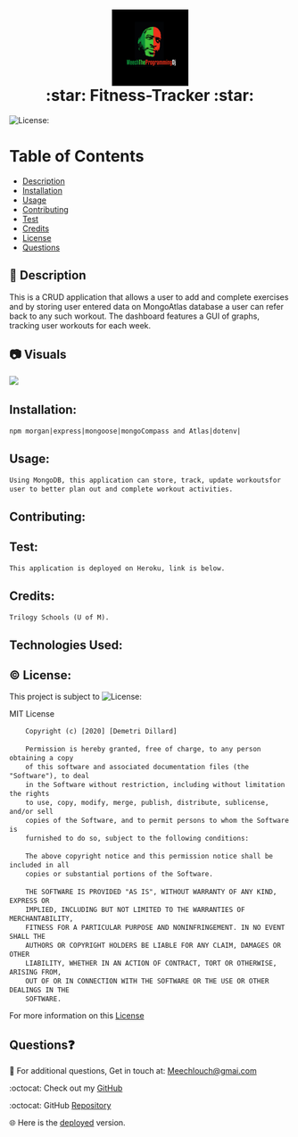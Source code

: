   <h1 align = "center">
  <img src="./public/assets/img/Meech-The-Programming-Dj.jpg" alt="Logo" title="Meech" align="center" height="137">
  <br>
  :star: Fitness-Tracker :star:
  </h1>
  
  ![License:](https://img.shields.io/badge/Demetri%20Dillard-MIT-brightgreen)

# Table of Contents

- [Description](#description)
- [Installation](#installation)
- [Usage](#usage)
- [Contributing](#contributing)
- [Test](#test)
- [Credits](#credits)
- [License](#license)
- [Questions](#questions)

## :memo: Description

This is a CRUD application that allows a user to add and complete exercises and by storing user entered data on
MongoAtlas database a user can refer back to any such workout. The dashboard features a GUI of graphs, tracking user
workouts for each week.

## :camera: Visuals

  <img src="./assets/img/emP.gif" width="300">

## Installation:

    npm morgan|express|mongoose|mongoCompass and Atlas|dotenv|

## Usage:

    Using MongoDB, this application can store, track, update workoutsfor user to better plan out and complete workout activities.

## Contributing:

## Test:

    This application is deployed on Heroku, link is below.

## Credits:

    Trilogy Schools (U of M).

## Technologies Used:

## :copyright: License:

This project is subject to ![License:](https://img.shields.io/badge/License-MIT-red)

MIT License

        Copyright (c) [2020] [Demetri Dillard]

        Permission is hereby granted, free of charge, to any person obtaining a copy
        of this software and associated documentation files (the "Software"), to deal
        in the Software without restriction, including without limitation the rights
        to use, copy, modify, merge, publish, distribute, sublicense, and/or sell
        copies of the Software, and to permit persons to whom the Software is
        furnished to do so, subject to the following conditions:

        The above copyright notice and this permission notice shall be included in all
        copies or substantial portions of the Software.

        THE SOFTWARE IS PROVIDED "AS IS", WITHOUT WARRANTY OF ANY KIND, EXPRESS OR
        IMPLIED, INCLUDING BUT NOT LIMITED TO THE WARRANTIES OF MERCHANTABILITY,
        FITNESS FOR A PARTICULAR PURPOSE AND NONINFRINGEMENT. IN NO EVENT SHALL THE
        AUTHORS OR COPYRIGHT HOLDERS BE LIABLE FOR ANY CLAIM, DAMAGES OR OTHER
        LIABILITY, WHETHER IN AN ACTION OF CONTRACT, TORT OR OTHERWISE, ARISING FROM,
        OUT OF OR IN CONNECTION WITH THE SOFTWARE OR THE USE OR OTHER DEALINGS IN THE
        SOFTWARE.

For more information on this [License](https://choosealicense.com/licenses/mit/)

## Questions:question:

:email: For additional questions, Get in touch at: Meechlouch@gmai.com

:octocat: Check out my [GitHub](https://github.com/Meechlouch@gmail.com)

:octocat: GitHub [Repository](https://github.com/Meechlouch@gmail.com/Workout-Tracker)

:globe_with_meridians: Here is the [deployed](https://frozen-inlet-96321.herokuapp.com/) version.
